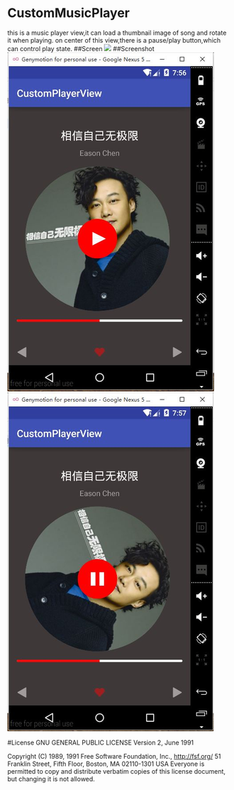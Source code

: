 # CustomMusicPlayer
this is a music player view,it can load a thumbnail image of song and rotate it when playing.
on center of this view,there is a pause/play button,which can control play state.
##Screen
<img src="https://github.com/fallblank/CustomMusicPlayer/blob/master/Screenshot/Untitled.gif"/>
##Screenshot
![Image text](https://raw.githubusercontent.com/fallblank/CustomMusicPlayer/master/Screenshot/screenshot1.JPG)![Image text](https://raw.githubusercontent.com/fallblank/CustomMusicPlayer/master/Screenshot/screenshot2.JPG)


#License
                    GNU GENERAL PUBLIC LICENSE
                       Version 2, June 1991

 Copyright (C) 1989, 1991 Free Software Foundation, Inc., <http://fsf.org/>
 51 Franklin Street, Fifth Floor, Boston, MA 02110-1301 USA
 Everyone is permitted to copy and distribute verbatim copies
 of this license document, but changing it is not allowed.
